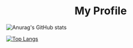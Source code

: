 <h1 align ="center">My Profile</h1>

![Anurag's GitHub stats](https://github-readme-stats.vercel.app/api?username=Nisarat-A&theme=moltack&show_icons=true)

[![Top Langs](https://github-readme-stats.vercel.app/api/top-langs/?username=Nisarat-A&layout=compact&theme=moltack&show_icons=true)](https://github.com/anuraghazra/github-readme-stats)
